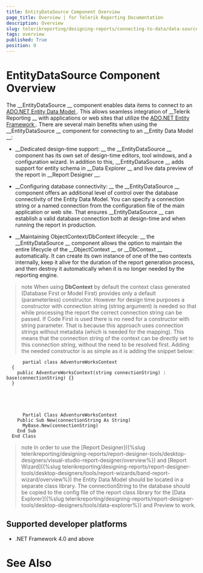 ```yaml
---
title: EntityDataSource Component Overview
page_title: Overview | for Telerik Reporting Documentation
description: Overview
slug: telerikreporting/designing-reports/connecting-to-data/data-source-components/entitydatasource-component/overview
tags: overview
published: True
position: 0
---
```


# EntityDataSource Component Overview



The 
__EntityDataSource
__ component enables data items to connect to an 
[ADO.NET Entity Data Model
](https://docs.microsoft.com/en-us/dotnet/framework/data/adonet/entity-data-model
). 
    	This allows seamless integration of 
__Telerik Reporting
__ with applications or web sites that utilize 
    	the 
[ADO.NET Entity Framework
](https://docs.microsoft.com/en-us/dotnet/framework/data/adonet/ef/overview
). There are several main benefits when using the 
__EntityDataSource
__ 
    	component for connecting to an 
__Entity Data Model
__:


* __Dedicated design-time support:
__ the 
__EntityDataSource
__ component has its own set of design-time editors,
	tool windows, and a configuration wizard. In addition to this, 
__EntityDataSource
__ adds support for entity schema
	in 
__Data Explorer
__ and live data preview of the report in 
__Report Designer
__.


* __Configuring database connectivity:
__ the 
__EntityDataSource
__ component offers an additional level of 
	control over the database connectivity of the Entity Data Model. You can specify a connection string or a named 
	connection from the configuration file of the main application or web site. That ensures 
__EntityDataSource
__ can 
	establish a valid database connection both at design-time and when running the report in production.


* __Maintaining ObjectContext/DbContext lifecycle:
__ the 
__EntityDataSource
__ component allows 
	the option to maintain the entire lifecycle of the 
__ObjectContext
__ or 
__DbContext
__ automatically. It can create its own
    instance of one of the two contexts internally, keep it alive for the duration of the report generation process,
    and then destroy it automatically when it is no longer needed by the reporting engine.
    


>note     When using  __DbContext__  by default the context class generated (Database First or Model First) provides only a default (parameterless) constructor.      However for design time purposes a constructor with connection string (string argument) is needed so that while processing the report the correct      connection string can be passed.      If Code First is used there is no need for a constructor with string parameter.      That is because this approach uses connection strings without metadata (which is  needed for the mapping). This means that the connection string of the context can be directly set to this connection string, without the need to be resolved first.      Adding the needed constructor is as simple as it is adding the snippet below:    


	      partial class AdventureWorksContext
      {
        public AdventureWorksContext(string connectionString) : base(connectionString) {}
      }
    




	      Partial Class AdventureWorksContext
        Public Sub New(connectionString As String)
          MyBase.New(connectionString)
        End Sub
      End Class
    




>note In order to use the [Report Designer]({%slug telerikreporting/designing-reports/report-designer-tools/desktop-designers/visual-studio-report-designer/overview%}) and [Report Wizard]({%slug telerikreporting/designing-reports/report-designer-tools/desktop-designers/tools/report-wizards/band-report-wizard/overview%})          the Entity Data Model should be located in a separate class library. The connectionString to the database should be copied to the config file of the report class          library for the [Data Explorer]({%slug telerikreporting/designing-reports/report-designer-tools/desktop-designers/tools/data-explorer%}) and Preview to work.        


## Supported developer platforms

* .NET Framework 4.0 and above
            


# See Also

